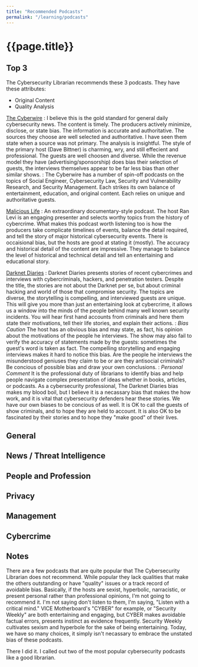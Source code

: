 ```yaml
---
title: "Recommended Podcasts"
permalink: "/learning/podcasts"
---
```


# {{page.title}}

## Top 3

The Cybersecurity Librarian recommends these 3 podcasts. They have these attributes:

- Original Content
- Quality Analysis

[The Cyberwire](https://www.thecyberwire.com/)
: I believe this is the gold standard for general daily cybersecurity news. The content is timely.  The producers actively minimize, disclose, or state bias. The information is accurate and authoritative. The sources they choose are well selected and authoritative. I have seen them state when a source was not primary. The analysis is insightful. The style of the primary host (Dave Bittner) is charming, wry, and still effecient and professional. The guests are well choosen and diverse. While the revenue model they have (advertising/sponsorship) does bias their selection of guests, the interviews themselves appear to be far less bias than other similar shows. 
: The Cyberwire has a number of spin-off podcasts on the topics of Social Engineer, Cybersecurity Law, Security and Vulnerability Research, and Security Management. Each strikes its own balance of entertainment, education, and original content. Each relies on unique and authoritative guests.

[Malicious Life](https://malicious.life/)
: An extraordinary documentary-style podcast. The host Ran Levi is an engaging presenter and selects worthy topics from the history of cybercrime. What makes this podcast worth listening too is how the producers take complicate timelines of events, balance the detail required, and tell the story of major historical cybersecurity events. There is occaisional bias, but the hosts are good at stating it (mostly). The accuracy and historical detail of the content are impressive. They manage to balance the level of historical and technical detail and tell an entertaining and educational story.

[Darknet Diaries](https://darknetdiaries.com/)
: Darknet Diaries presents stories of recent cybercrimes and interviews with cybercriminals, hackers, and penetration testers. Despite the title, the stories are not about the Darknet per se, but about criminal hacking and world of those that compromise security. The topics are diverse, the storytelling is compelling, and interviewed guests are unique. This will give you more than just an entertaining look at cybercrime, it allows us a window into the minds of the people behind many well known security incidents. You will hear first hand accounts from criminals and here them state their motivations, tell their life stories, and explain their actions.
: *Bias Caution* The host has an obvious bias and may state, as fact, his opinion about the motivations of the people he interviews. The show may also fail to verify the accuracy of statements made by the guests: sometimes the guest's word is taken as fact. The compelling storytelling and engaging interviews makes it hard to notice this bias. Are the people he interviews the misunderstood geniuses they claim to be or are they antisocial criminals? Be concious of possible bias and draw your own conclusions.
: *Personal Comment* It is the professional duty of librarians to identify bias and help people navigate complex presentation of ideas whether in books, articles, or podcasts. As a cybersecurity professional, The Darknet Diaries bias makes my blood boil, but I believe it is a necassary bias that makes the how work, and it is vital that cybersecurity defenders hear these stories. We have our own biases to be concious of as well. It is OK to call the guests of show criminals, and to hope they are held to account. It is also OK to be fascinated by their stories and to hope they "make good" of their lives.



## General


## News / Threat Intelligence



## People and Profession


## Privacy


## Management


## Cybercrime

## Notes

There are a few podcasts that are quite popular that The Cybersecurity Librarian does not recommend. While popular they lack qualities that make the others outstanding or have "quality" issues or a track record of avoidable bias. Basically, if the hosts are sexist, hyperbolic, narracistic, or present personal rather than professional opinions, I'm not going to recommend it. I'm not saying don't listen to them, I'm saying, "Listen with a critical mind." VICE Motherboard's "CYBER" for example, or "Security Weekly" are both entertaining and engaging, but CYBER makes avoidable factual errors, presents instinct as evidence frequently. Security Weekly cultivates sexism and hyperbole for the sake of being entertaining. Today, we have so many choices, it simply isn't necassary to embrace the unstated bias of these podcasts.

There I did it. I called out two of the most popular cybersecurity podcasts like a good librarian.